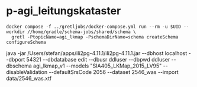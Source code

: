 # p-agi_leitungskataster

```
docker compose -f ../gretljobs/docker-compose.yml run --rm -u $UID --workdir //home/gradle/schema-jobs/shared/schema \
  gretl -PtopicName=agi_lkmap -PschemaDirName=schema createSchema configureSchema
```

java -jar /Users/stefan/apps/ili2pg-4.11.1/ili2pg-4.11.1.jar --dbhost localhost --dbport 54321 --dbdatabase edit --dbusr ddluser --dbpwd ddluser --dbschema agi_lkmap_v1 --models "SIA405_LKMap_2015_LV95" --disableValidation --defaultSrsCode 2056 --dataset 2546_was --import data/2546_was.xtf

